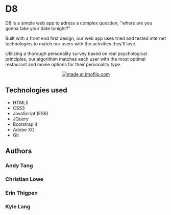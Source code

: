 # D8 

D8 is a simple web app to adress a complex question, "where are you gonna take your date tonight?"

Built with a front end first design, our web app uses tried and tested internet technologies to match our users with the activities they'll love.

Utilizing a thorough personality survey based on real psychological principles, our algorithim matches each
user with the most optimal restaurant and movie options for their personality type.


<p align="center"><a href="https://imgflip.com/gif/26wkfe"><img src="https://i.imgflip.com/26wkfe.gif" title="made at imgflip.com"/></a><p>



## Technologies used
  * HTML5
  * CSS3
  * JavaScript (ES6)
  * JQuery
  * Bootstrap 4
  * Adobe XD
  * Git
  
## Authors
  ### Andy Tang
  ### Christian Lowe
  ### Erin Thigpen
  ### Kyle Lang
  
